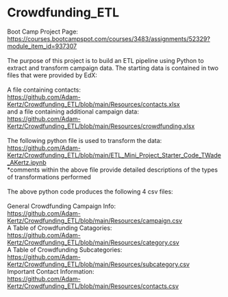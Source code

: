 # Crowdfunding_ETL
Boot Camp Project Page:<br>
https://courses.bootcampspot.com/courses/3483/assignments/52329?module_item_id=937307<br>
<br>
The purpose of this project is to build an ETL pipeline using Python to extract and transform campaign data. The starting data is contained in two files that were provided by EdX:<br>
<br>
A file containing contacts:<br>
https://github.com/Adam-Kertz/Crowdfunding_ETL/blob/main/Resources/contacts.xlsx<br>
and a file containing additional campaign data:<br>
https://github.com/Adam-Kertz/Crowdfunding_ETL/blob/main/Resources/crowdfunding.xlsx<br>
<br>
The following python file is used to transform the data:<br>
https://github.com/Adam-Kertz/Crowdfunding_ETL/blob/main/ETL_Mini_Project_Starter_Code_TWade_AKertz.ipynb<br>
*comments within the above file provide detailed descriptions of the types of transformations performed<br>
<br>
The above python code produces the following 4 csv files:<br>
<br>
General Crowdfunding Campaign Info:<br>
https://github.com/Adam-Kertz/Crowdfunding_ETL/blob/main/Resources/campaign.csv<br>
A Table of Crowdfunding Catagories:<br>
https://github.com/Adam-Kertz/Crowdfunding_ETL/blob/main/Resources/category.csv<br>
A Table of Crowdfunding Subcategories:<br>
https://github.com/Adam-Kertz/Crowdfunding_ETL/blob/main/Resources/subcategory.csv<br>
Important Contact Information:<br>
https://github.com/Adam-Kertz/Crowdfunding_ETL/blob/main/Resources/contacts.csv<br>
<br>
